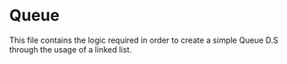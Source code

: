 # Queue
This file contains the logic required in order to create a simple Queue D.S through the usage of a linked list.
